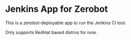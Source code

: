 # Jenkins App for Zerobot

This is a zerobot-deployable app to run the Jenkins CI tool.

Only supports RedHat based distros for now.
